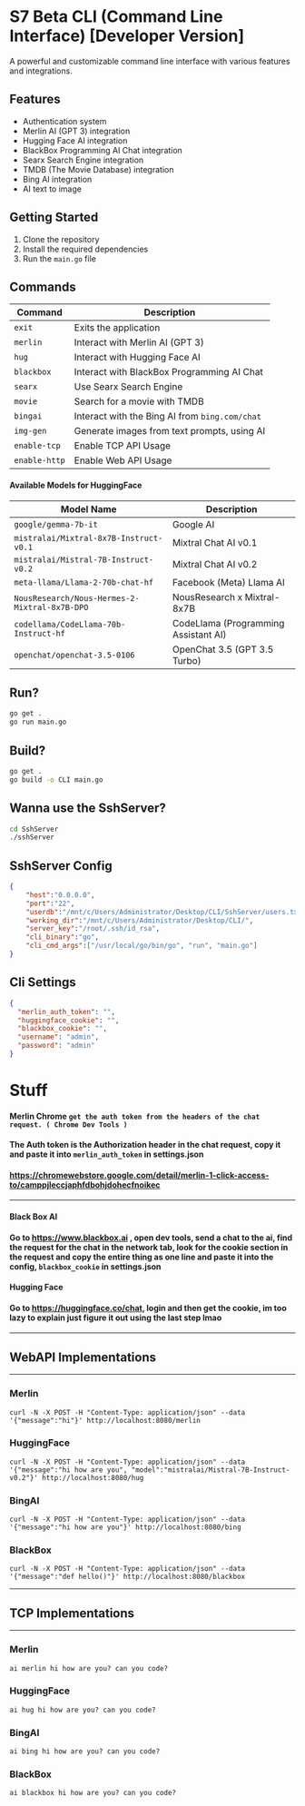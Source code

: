 
# S7 Beta CLI (Command Line Interface) [Developer Version]


A powerful and customizable command line interface with various features and integrations.

Features
--------

* Authentication system
* Merlin AI (GPT 3) integration
* Hugging Face AI integration
* BlackBox Programming AI Chat integration
* Searx Search Engine integration
* TMDB (The Movie Database) integration
* Bing AI integration
* AI text to image

Getting Started
---------------

1. Clone the repository
2. Install the required dependencies
3. Run the `main.go` file

Commands
--------

| Command | Description |
| --- | --- |
| `exit` | Exits the application |
| `merlin` | Interact with Merlin AI (GPT 3) |
| `hug` | Interact with Hugging Face AI |
| `blackbox` | Interact with BlackBox Programming AI Chat |
| `searx` | Use Searx Search Engine |
| `movie` | Search for a movie with TMDB |
| `bingai`| Interact with the Bing AI from `bing.com/chat`
| `img-gen` | Generate images from text prompts, using AI |
| `enable-tcp` | Enable TCP API Usage |
| `enable-http`| Enable Web API Usage |
#### Available Models for HuggingFace

| Model Name | Description |
| --- | --- |
| `google/gemma-7b-it` | Google AI |
| `mistralai/Mixtral-8x7B-Instruct-v0.1` | Mixtral Chat AI v0.1 |
| `mistralai/Mistral-7B-Instruct-v0.2` | Mixtral Chat AI v0.2 |
| `meta-llama/Llama-2-70b-chat-hf` | Facebook (Meta) Llama AI |
| `NousResearch/Nous-Hermes-2-Mixtral-8x7B-DPO` | NousResearch x Mixtral-8x7B |
| `codellama/CodeLlama-70b-Instruct-hf` | CodeLlama (Programming Assistant AI) |
| `openchat/openchat-3.5-0106` | OpenChat 3.5 (GPT 3.5 Turbo) |

## Run?
```bash
go get .
go run main.go
```
## Build?
```bash
go get .
go build -o CLI main.go
```
## Wanna use the SshServer?
```bash
cd SshServer
./sshServer
```
## SshServer Config
```json
{
    "host":"0.0.0.0",
    "port":"22",
    "userdb":"/mnt/c/Users/Administrator/Desktop/CLI/SshServer/users.txt",
    "working_dir":"/mnt/c/Users/Administrator/Desktop/CLI/",
    "server_key":"/root/.ssh/id_rsa",
    "cli_binary":"go",
    "cli_cmd_args":["/usr/local/go/bin/go", "run", "main.go"]
}
```
## Cli Settings
```json
{
  "merlin_auth_token": "",
  "huggingface_cookie": "",
  "blackbox_cookie": "",
  "username": "admin",
  "password": "admin"
}
```
# Stuff
#### Merlin Chrome `get the auth token from the headers of the chat request. ( Chrome Dev Tools ) `

#### The Auth token is the Authorization header in the chat request, copy it and paste it into `merlin_auth_token` in settings.json


#### https://chromewebstore.google.com/detail/merlin-1-click-access-to/camppjleccjaphfdbohjdohecfnoikec

---
#### Black Box AI
#### Go to https://www.blackbox.ai , open dev tools, send a chat to the ai, find the request for the chat in the network tab, look for the cookie section in the request and copy the entire thing as one line and paste it into the config, `blackbox_cookie` in settings.json
#### Hugging Face
#### Go to https://huggingface.co/chat, login and then get the cookie, im too lazy to explain just figure it out using the last step lmao

---
## WebAPI Implementations
---
### Merlin
```curl
curl -N -X POST -H "Content-Type: application/json" --data '{"message":"hi"}' http://localhost:8080/merlin
```
### HuggingFace
```curl
curl -N -X POST -H "Content-Type: application/json" --data '{"message":"hi how are you", "model":"mistralai/Mistral-7B-Instruct-v0.2"}' http://localhost:8080/hug
```
### BingAI
```curl
curl -N -X POST -H "Content-Type: application/json" --data '{"message":"hi how are you"}' http://localhost:8080/bing
```
### BlackBox
```curl
curl -N -X POST -H "Content-Type: application/json" --data '{"message":"def hello()"}' http://localhost:8080/blackbox
```
---
## TCP Implementations
---
### Merlin
```
ai merlin hi how are you? can you code?
```
### HuggingFace
```
ai hug hi how are you? can you code?
```
### BingAI
```
ai bing hi how are you? can you code?
```
### BlackBox
```
ai blackbox hi how are you? can you code?
```